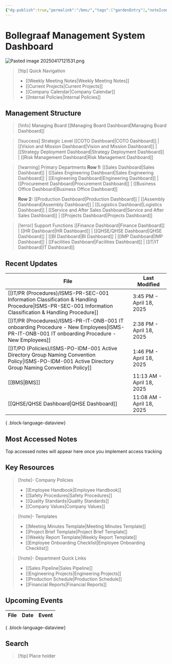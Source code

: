 ```yaml
---
{"dg-publish":true,"permalink":"/bms/","tags":["gardenEntry"],"noteIcon":"1"}
---
```


# Bollegraaf Management System Dashboard


![Pasted image 20250417121531.png](/img/user/attachments/Pasted%20image%2020250417121531.png)

> [!tip] Quick Navigation
> 
> - [[Weekly Meeting Notes\|Weekly Meeting Notes]]
> - [[Current Projects\|Current Projects]]
> - [[Company Calendar\|Company Calendar]]
> - [[Internal Policies\|Internal Policies]]
## Management Structure

> [!info] Managing Board [[Managing Board Dashboard\|Managing Board Dashboard]]

> [!success] Strategic Level [[COTO Dashboard\|COTO Dashboard]] | [[Vision and Mission Dashboard\|Vision and Mission Dashboard]] | [[Strategy Deployment Dashboard\|Strategy Deployment Dashboard]] | [[Risk Management Dashboard\|Risk Management Dashboard]]

> [!warning] Primary Departments **Row 1:** [[Sales Dashboard\|Sales Dashboard]] | [[Sales Engineering Dashboard\|Sales Engineering Dashboard]] | [[Engineering Dashboard\|Engineering Dashboard]] | [[Procurement Dashboard\|Procurement Dashboard]] | [[Business Office Dashboard\|Business Office Dashboard]]
> 
> **Row 2:** [[Production Dashboard\|Production Dashboard]] | [[Assembly Dashboard\|Assembly Dashboard]] | [[Logistics Dashboard\|Logistics Dashboard]] | [[Service and After Sales Dashboard\|Service and After Sales Dashboard]] | [[Projects Dashboard\|Projects Dashboard]]

> [!error] Support Functions [[Finance Dashboard\|Finance Dashboard]] | [[HR Dashboard\|HR Dashboard]] | [[QHSE/QHSE Dashboard\|QHSE Dashboard]] | [[BI Dashboard\|BI Dashboard]] | [[IMP Dashboard\|IMP Dashboard]] | [[Facilities Dashboard\|Facilities Dashboard]] | [[IT/IT Dashboard\|IT Dashboard]]
## Recent Updates
| File                                                                                                                                                       | Last Modified             |
| ---------------------------------------------------------------------------------------------------------------------------------------------------------- | ------------------------- |
| [[IT/PR (Procedures)/ISMS-PR-SEC-001 Information Classification & Handling Procedure\|ISMS-PR-SEC-001 Information Classification & Handling Procedure]] | 3:45 PM - April 18, 2025  |
| [[IT/PR (Procedures)/ISMS-PR-IT-ONB-001 IT onboarding Procedure - New Employees\|ISMS-PR-IT-ONB-001 IT onboarding Procedure - New Employees]]           | 2:38 PM - April 18, 2025  |
| [[IT/PO (Policies)/ISMS-PO-IDM-001 Active Directory Group Naming Convention Policy\|ISMS-PO-IDM-001 Active Directory Group Naming Convention Policy]]   | 1:46 PM - April 18, 2025  |
| [[BMS\|BMS]]                                                                                                                                            | 11:13 AM - April 18, 2025 |
| [[QHSE/QHSE Dashboard\|QHSE Dashboard]]                                                                                                                 | 11:08 AM - April 18, 2025 |

{ .block-language-dataview}

## Most Accessed Notes

<p><span>Top accessed notes will appear here once you implement access tracking</span></p>

## Key Resources

> [!note]- Company Policies
> 
> - [[Employee Handbook\|Employee Handbook]]
> - [[Safety Procedures\|Safety Procedures]]
> - [[Quality Standards\|Quality Standards]]
> - [[Company Values\|Company Values]]

> [!note]- Templates
> 
> - [[Meeting Minutes Template\|Meeting Minutes Template]]
> - [[Project Brief Template\|Project Brief Template]]
> - [[Weekly Report Template\|Weekly Report Template]]
> - [[Employee Onboarding Checklist\|Employee Onboarding Checklist]]

> [!note]- Department Quick Links
> 
> - [[Sales Pipeline\|Sales Pipeline]]
> - [[Engineering Projects\|Engineering Projects]]
> - [[Production Schedule\|Production Schedule]]
> - [[Financial Reports\|Financial Reports]]

## Upcoming Events

| File | Date | Event |
| ---- | ---- | ----- |

{ .block-language-dataview}

## Search

> [!tip] Place holder